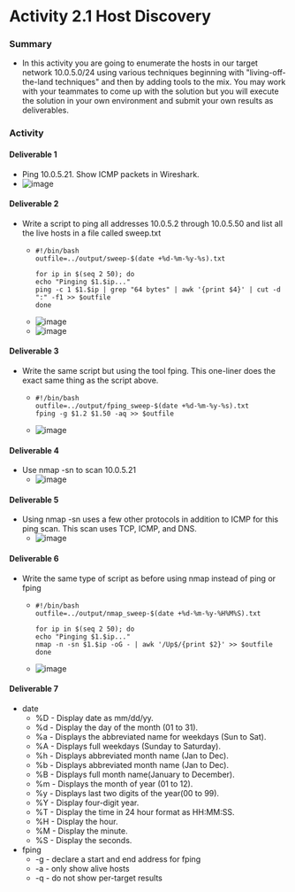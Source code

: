 # Activity 2.1   Host Discovery

### Summary

* In this activity you are going to enumerate the hosts in our target network 10.0.5.0/24 using various techniques beginning with "living-off-the-land techniques" and then by adding tools to the mix. You may work with your teammates to come up with the solution but you will execute the solution in your own environment and submit your own results as deliverables.

### Activity

#### Deliverable 1

* Ping 10.0.5.21. Show ICMP packets in Wireshark.
* ![image](https://github.com/biedrzycki105/tech-journal/assets/90063737/baa176f2-946e-4973-b918-67d65a7debf4)

#### Deliverable 2

* Write a script to ping all addresses 10.0.5.2 through 10.0.5.50 and list all the live hosts in a file called sweep.txt
  * ```
    #!/bin/bash
    outfile=../output/sweep-$(date +%d-%m-%y-%s).txt

    for ip in $(seq 2 50); do 
    echo "Pinging $1.$ip..."
    ping -c 1 $1.$ip | grep "64 bytes" | awk '{print $4}' | cut -d ":" -f1 >> $outfile
    done
    ```
  * ![image](https://github.com/biedrzycki105/tech-journal/assets/90063737/ab6083b6-a2fb-4c46-a892-2fba40c3514b)
  * ![image](https://github.com/biedrzycki105/tech-journal/assets/90063737/ab609c19-738d-439b-8656-2b8f5872c07c)

#### Deliverable 3

* Write the same script but using the tool fping. This one-liner does the exact same thing as the script above.
  * ```
    #!/bin/bash
    outfile=../output/fping_sweep-$(date +%d-%m-%y-%s).txt
    fping -g $1.2 $1.50 -aq >> $outfile
    ```
  * ![image](https://github.com/biedrzycki105/tech-journal/assets/90063737/982110ad-649a-416d-ba1a-f10dc027bdbe)

#### Deliverable 4

* Use nmap -sn to scan 10.0.5.21
  * ![image](https://github.com/biedrzycki105/tech-journal/assets/90063737/7d1f2f27-5216-45b2-8585-76b5a160ca7e)

#### Deliverable 5

* Using nmap -sn uses a few other protocols in addition to ICMP for this ping scan. This scan uses TCP, ICMP, and DNS.
  * ![image](https://github.com/biedrzycki105/tech-journal/assets/90063737/fac91b95-75cb-463d-a982-85039e7e341b)

#### Deliverable 6

* Write the same type of script as before using nmap instead of ping or fping
  * ```
    #!/bin/bash
    outfile=../output/nmap_sweep-$(date +%d-%m-%y-%H%M%S).txt

    for ip in $(seq 2 50); do 
    echo "Pinging $1.$ip..."
    nmap -n -sn $1.$ip -oG - | awk '/Up$/{print $2}' >> $outfile 
    done
    ```
  * ![image](https://github.com/biedrzycki105/tech-journal/assets/90063737/c58f0193-0739-4160-a7f7-586babea322d)

#### Deliverable 7

* date
  * %D - Display date as mm/dd/yy.
  * %d - Display the day of the month (01 to 31).
  * %a - Displays the abbreviated name for weekdays (Sun to Sat).
  * %A - Displays full weekdays (Sunday to Saturday).
  * %h - Displays abbreviated month name (Jan to Dec).
  * %b - Displays abbreviated month name (Jan to Dec).
  * %B - Displays full month name(January to December).
  * %m - Displays the month of year (01 to 12).
  * %y - Displays last two digits of the year(00 to 99).
  * %Y - Display four-digit year.
  * %T - Display the time in 24 hour format as HH:MM:SS.
  * %H - Display the hour.
  * %M - Display the minute.
  * %S - Display the seconds.
* fping
  * \-g - declare a start and end address for fping
  * \-a - only show alive hosts
  * \-q - do not show per-target results
